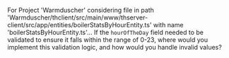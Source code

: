 For Project 'Warmduscher' considering file in path 'Warmduscher/thclient/src/main/www/thserver-client/src/app/entities/boilerStatsByHourEntity.ts' with name 'boilerStatsByHourEntity.ts'... If the `hourOfTheDay` field needed to be validated to ensure it falls within the range of 0-23, where would you implement this validation logic, and how would you handle invalid values?